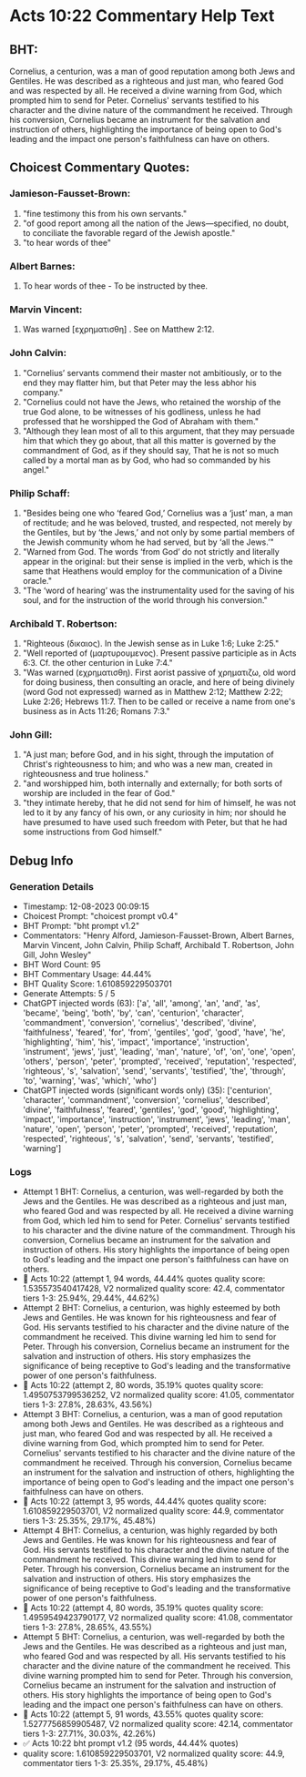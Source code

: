# Acts 10:22 Commentary Help Text

## BHT:
Cornelius, a centurion, was a man of good reputation among both Jews and Gentiles. He was described as a righteous and just man, who feared God and was respected by all. He received a divine warning from God, which prompted him to send for Peter. Cornelius' servants testified to his character and the divine nature of the commandment he received. Through his conversion, Cornelius became an instrument for the salvation and instruction of others, highlighting the importance of being open to God's leading and the impact one person's faithfulness can have on others.

## Choicest Commentary Quotes:
### Jamieson-Fausset-Brown:
1. "fine testimony this from his own servants."
2. "of good report among all the nation of the Jews—specified, no doubt, to conciliate the favorable regard of the Jewish apostle."
3. "to hear words of thee"

### Albert Barnes:
1. To hear words of thee - To be instructed by thee.


### Marvin Vincent:
1. Was warned [εχρηματισθη] . See on Matthew 2:12.


### John Calvin:
1. "Cornelius’ servants commend their master not ambitiously, or to the end they may flatter him, but that Peter may the less abhor his company."
2. "Cornelius could not have the Jews, who retained the worship of the true God alone, to be witnesses of his godliness, unless he had professed that he worshipped the God of Abraham with them."
3. "Although they lean most of all to this argument, that they may persuade him that which they go about, that all this matter is governed by the commandment of God, as if they should say, That he is not so much called by a mortal man as by God, who had so commanded by his angel."

### Philip Schaff:
1. "Besides being one who ‘feared God,’ Cornelius was a ‘just’ man, a man of rectitude; and he was beloved, trusted, and respected, not merely by the Gentiles, but by ‘the Jews,’ and not only by some partial members of the Jewish community whom he had served, but by ‘all the Jews.’"
2. "Warned from God. The words ‘from God’ do not strictly and literally appear in the original: but their sense is implied in the verb, which is the same that Heathens would employ for the communication of a Divine oracle."
3. "The ‘word of hearing’ was the instrumentality used for the saving of his soul, and for the instruction of the world through his conversion."

### Archibald T. Robertson:
1. "Righteous (δικαιος). In the Jewish sense as in Luke 1:6; Luke 2:25."
2. "Well reported of (μαρτυρουμενος). Present passive participle as in Acts 6:3. Cf. the other centurion in Luke 7:4."
3. "Was warned (εχρηματισθη). First aorist passive of χρηματιζω, old word for doing business, then consulting an oracle, and here of being divinely (word God not expressed) warned as in Matthew 2:12; Matthew 2:22; Luke 2:26; Hebrews 11:7. Then to be called or receive a name from one's business as in Acts 11:26; Romans 7:3."

### John Gill:
1. "A just man; before God, and in his sight, through the imputation of Christ's righteousness to him; and who was a new man, created in righteousness and true holiness."
2. "and worshipped him, both internally and externally; for both sorts of worship are included in the fear of God."
3. "they intimate hereby, that he did not send for him of himself, he was not led to it by any fancy of his own, or any curiosity in him; nor should he have presumed to have used such freedom with Peter, but that he had some instructions from God himself."


## Debug Info
### Generation Details
- Timestamp: 12-08-2023 00:09:15
- Choicest Prompt: "choicest prompt v0.4"
- BHT Prompt: "bht prompt v1.2"
- Commentators: "Henry Alford, Jamieson-Fausset-Brown, Albert Barnes, Marvin Vincent, John Calvin, Philip Schaff, Archibald T. Robertson, John Gill, John Wesley"
- BHT Word Count: 95
- BHT Commentary Usage: 44.44%
- BHT Quality Score: 1.610859229503701
- Generate Attempts: 5 / 5
- ChatGPT injected words (63):
	['a', 'all', 'among', 'an', 'and', 'as', 'became', 'being', 'both', 'by', 'can', 'centurion', 'character', 'commandment', 'conversion', 'cornelius', 'described', 'divine', 'faithfulness', 'feared', 'for', 'from', 'gentiles', 'god', 'good', 'have', 'he', 'highlighting', 'him', 'his', 'impact', 'importance', 'instruction', 'instrument', 'jews', 'just', 'leading', 'man', 'nature', 'of', 'on', 'one', 'open', 'others', 'person', 'peter', 'prompted', 'received', 'reputation', 'respected', 'righteous', 's', 'salvation', 'send', 'servants', 'testified', 'the', 'through', 'to', 'warning', 'was', 'which', 'who']
- ChatGPT injected words (significant words only) (35):
	['centurion', 'character', 'commandment', 'conversion', 'cornelius', 'described', 'divine', 'faithfulness', 'feared', 'gentiles', 'god', 'good', 'highlighting', 'impact', 'importance', 'instruction', 'instrument', 'jews', 'leading', 'man', 'nature', 'open', 'person', 'peter', 'prompted', 'received', 'reputation', 'respected', 'righteous', 's', 'salvation', 'send', 'servants', 'testified', 'warning']

### Logs
- Attempt 1 BHT: Cornelius, a centurion, was well-regarded by both the Jews and the Gentiles. He was described as a righteous and just man, who feared God and was respected by all. He received a divine warning from God, which led him to send for Peter. Cornelius' servants testified to his character and the divine nature of the commandment. Through his conversion, Cornelius became an instrument for the salvation and instruction of others. His story highlights the importance of being open to God's leading and the impact one person's faithfulness can have on others.
- 🔄 Acts 10:22 (attempt 1, 94 words, 44.44% quotes quality score: 1.535573540417428, V2 normalized quality score: 42.4, commentator tiers 1-3: 25.94%, 29.44%, 44.62%)
- Attempt 2 BHT: Cornelius, a centurion, was highly esteemed by both Jews and Gentiles. He was known for his righteousness and fear of God. His servants testified to his character and the divine nature of the commandment he received. This divine warning led him to send for Peter. Through his conversion, Cornelius became an instrument for the salvation and instruction of others. His story emphasizes the significance of being receptive to God's leading and the transformative power of one person's faithfulness.
- 🔄 Acts 10:22 (attempt 2, 80 words, 35.19% quotes quality score: 1.4950753799536252, V2 normalized quality score: 41.05, commentator tiers 1-3: 27.8%, 28.63%, 43.56%)
- Attempt 3 BHT: Cornelius, a centurion, was a man of good reputation among both Jews and Gentiles. He was described as a righteous and just man, who feared God and was respected by all. He received a divine warning from God, which prompted him to send for Peter. Cornelius' servants testified to his character and the divine nature of the commandment he received. Through his conversion, Cornelius became an instrument for the salvation and instruction of others, highlighting the importance of being open to God's leading and the impact one person's faithfulness can have on others.
- 🔄 Acts 10:22 (attempt 3, 95 words, 44.44% quotes quality score: 1.610859229503701, V2 normalized quality score: 44.9, commentator tiers 1-3: 25.35%, 29.17%, 45.48%)
- Attempt 4 BHT: Cornelius, a centurion, was highly regarded by both Jews and Gentiles. He was known for his righteousness and fear of God. His servants testified to his character and the divine nature of the commandment he received. This divine warning led him to send for Peter. Through his conversion, Cornelius became an instrument for the salvation and instruction of others. His story emphasizes the significance of being receptive to God's leading and the transformative power of one person's faithfulness.
- 🔄 Acts 10:22 (attempt 4, 80 words, 35.19% quotes quality score: 1.4959549423790177, V2 normalized quality score: 41.08, commentator tiers 1-3: 27.8%, 28.65%, 43.55%)
- Attempt 5 BHT: Cornelius, a centurion, was well-regarded by both the Jews and the Gentiles. He was described as a righteous and just man, who feared God and was respected by all. His servants testified to his character and the divine nature of the commandment he received. This divine warning prompted him to send for Peter. Through his conversion, Cornelius became an instrument for the salvation and instruction of others. His story highlights the importance of being open to God's leading and the impact one person's faithfulness can have on others.
- 🔄 Acts 10:22 (attempt 5, 91 words, 43.55% quotes quality score: 1.5277756859905487, V2 normalized quality score: 42.14, commentator tiers 1-3: 27.71%, 30.03%, 42.26%)
- ✅ Acts 10:22 bht prompt v1.2 (95 words, 44.44% quotes)
- quality score: 1.610859229503701, V2 normalized quality score: 44.9, commentator tiers 1-3: 25.35%, 29.17%, 45.48%)